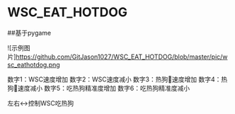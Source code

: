 # WSC_EAT_HOTDOG
##基于pygame


![示例图片]https://github.com/GitJason1027/WSC_EAT_HOTDOG/blob/master/pic/wsc_eathotdog.png

数字1：WSC速度增加
数字2：WSC速度减小
数字3：热狗🌭速度增加
数字4：热狗🌭速度减小
数字5：吃热狗精准度增加
数字6：吃热狗精准度减小

左右↔控制WSC吃热狗
